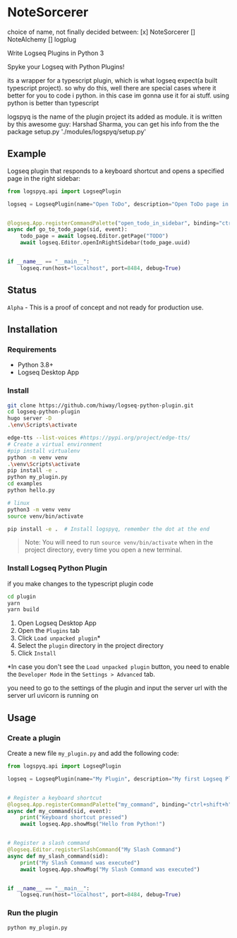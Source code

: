 # NoteSorcerer
choice of name, not finally decided between:
[x] NoteSorcerer
[] NoteAlchemy
[] logplug

Write Logseq Plugins in Python 3

Spyke your Logseq with Python Plugins!

its a wrapper for a typescript plugin, which is what logseq expect(a built typescript project).
so why do this, well there are special cases where it better for you to code i python. in this case im gonna use it for ai stuff. using python is better than typescript

logspyq is the name of the plugin project its added as module. it is written by this awesome guy: Harshad Sharma, you can get his info from the the package setup.py './modules/logspyq/setup.py'

## Example

Logseq plugin that responds to a keyboard shortcut 
and opens a specified page in the right sidebar:

```python
from logspyq.api import LogseqPlugin

logseq = LogseqPlugin(name="Open ToDo", description="Open ToDo page in sidebar")


@logseq.App.registerCommandPalette("open_todo_in_sidebar", binding="ctrl+shift+t", label="Open ToDo in Sidebar")
async def go_to_todo_page(sid, event):
    todo_page = await logseq.Editor.getPage("TODO")
    await logseq.Editor.openInRightSidebar(todo_page.uuid)


if __name__ == "__main__":
    logseq.run(host="localhost", port=8484, debug=True)
```

## Status

`Alpha` - This is a proof of concept and not ready for production use.

## Installation

### Requirements

- Python 3.8+
- Logseq Desktop App

### Install

```bash
git clone https://github.com/hiway/logseq-python-plugin.git
cd logseq-python-plugin
hugo server -D
.\env\Scripts\activate

edge-tts --list-voices #https://pypi.org/project/edge-tts/
# Create a virtual environment
#pip install virtualenv
python -m venv venv
.\venv\Scripts\activate
pip install -e . 
python my_plugin.py
cd examples 
python hello.py

# linux
python3 -m venv venv
source venv/bin/activate

pip install -e .  # Install logspyq, remember the dot at the end
```

> Note: You will need to run `source venv/bin/activate` when in the project directory, every time you open a new terminal.

### Install Logseq Python Plugin
if you make changes to the typescript plugin code
```bash
cd plugin
yarn
yarn build
```

1. Open Logseq Desktop App
2. Open the `Plugins` tab
3. Click `Load unpacked plugin`*
4. Select the `plugin` directory in the project directory
5. Click `Install`

*In case you don't see the `Load unpacked plugin` button, you need to enable the `Developer Mode` in the `Settings > Advanced` tab.

you need to go to the settings of the plugin and input the server url with the server url uvicorn is running on

## Usage

### Create a plugin

Create a new file `my_plugin.py` and add the following code:

```python
from logspyq.api import LogseqPlugin

logseq = LogseqPlugin(name="My Plugin", description="My first Logseq Plugin")


# Register a keyboard shortcut
@logseq.App.registerCommandPalette("my_command", binding="ctrl+shift+h", label="My Command")
async def my_command(sid, event):
    print("Keyboard shortcut pressed")
    await logseq.App.showMsg("Hello from Python!")


# Register a slash command
@logseq.Editor.registerSlashCommand("My Slash Command")
async def my_slash_command(sid):
    print("My Slash Command was executed")
    await logseq.App.showMsg("My Slash Command was executed")


if __name__ == "__main__":
    logseq.run(host="localhost", port=8484, debug=True)
```

### Run the plugin

```bash
python my_plugin.py
```
